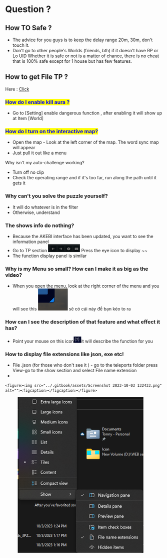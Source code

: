 # Question ?

## How TO Safe ?

* The advice for you guys is to keep the delay range 20m, 30m, don't touch it.
* Don't go to other people's Worlds (friends, bth) if it doesn't have RP or Lo UID Whether it is safe or not is a matter of chance, there is no cheat that is 100% safe except for 1 house but has few features.

## How to get File TP ?

Here : [Click](https://drive.google.com/drive/folders/1AtpBcIS-TqQzT7BJ54bo29SWbqtlstVt?usp=sharing)

### <mark style="color:blue;">How do I enable kill aura ?</mark>

* Go to \[Setting] enable dangerous function , after enabling it will show up at Item \[World]

### <mark style="color:blue;">How do I turn on the interactive map?</mark>

* Open the map - Look at the left corner of the map. The word sync map will appear
* Just pull it out like a menu

Why isn't my auto-challenge working?

* Turn off no clip&#x20;
* Check the operating range and if it's too far, run along the path until it gets it

### Why can't you solve the puzzle yourself?

* It will do whatever is in the filter
* Otherwise, understand

### The shows info do nothing?

* Because the AKEBI interface has been updated, you want to see the information panel
* Go to TP section ![](<../.gitbook/assets/image (17).png>) Press the eye icon to display \~\~
* The function display panel is similar

### Why is my Menu so small? How can I make it as big as the video?

* When you open the menu, look at the right corner of the menu and you will see this <img src="../.gitbook/assets/image (23).png" alt="" data-size="line"> sẽ có cái này để bạn kéo to ra

### How can I see the description of that feature and what effect it has?

* Point your mouse on this icon![](<../.gitbook/assets/image (22).png>)it will describe the function for you

### How to display file extensions like json, exe etc!

* File .json (for those who don't see it ) - go to the teleports folder press View-go to the show section and select File name extension
*

    <figure><img src="../.gitbook/assets/Screenshot 2023-10-03 132433.png" alt=""><figcaption></figcaption></figure>

<figure><img src="../.gitbook/assets/image (18).png" alt=""><figcaption></figcaption></figure>
